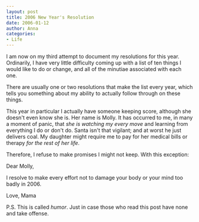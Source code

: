 ```yaml
---
layout: post
title: 2006 New Year's Resolution
date: 2006-01-12
author: Anna
categories:
- Life
---
```


I am now on my third attempt to document my resolutions for this year. Ordinarily, I have very little difficulty coming up with a list of ten things I would like to do or change, and all of the minutiae associated with each one.

There are usually one or two resolutions that make the list every year, which tells you something about my ability to actually follow through on these things.

This year in particular I actually have someone keeping score, although she doesn't even know she is. Her name is Molly. It has occurred to me, in many a moment of panic, that <i>she is watching my every move</i> and learning from everything I do or don't do. Santa isn't that vigilant; and at worst he just delivers coal. My daughter might require me to pay for her medical bills or therapy <i>for the rest of her life</i>.

Therefore, I refuse to make promises I might not keep. With this exception:

Dear Molly,

I resolve to make every effort not to damage your body or your mind too badly in 2006.

Love, Mama

P.S. This is called <i>humor</i>. Just in case those who read this post have none and take offense.
